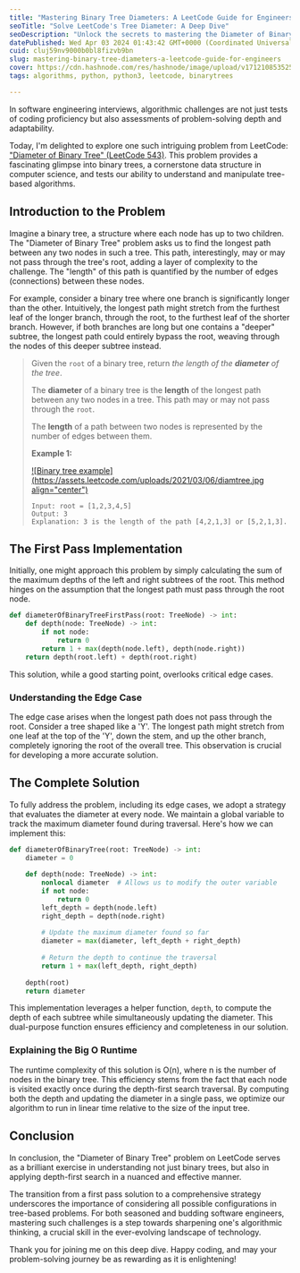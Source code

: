```yaml
---
title: "Mastering Binary Tree Diameters: A LeetCode Guide for Engineers"
seoTitle: "Solve LeetCode's Tree Diameter: A Deep Dive"
seoDescription: "Unlock the secrets to mastering the Diameter of Binary Tree problem on LeetCode with a comprehensive guide and expert tips."
datePublished: Wed Apr 03 2024 01:43:42 GMT+0000 (Coordinated Universal Time)
cuid: cluj59nv9000b0bl8fizvb9bn
slug: mastering-binary-tree-diameters-a-leetcode-guide-for-engineers
cover: https://cdn.hashnode.com/res/hashnode/image/upload/v1712108535250/4426b745-7745-458f-bbab-a89b36df0ff7.webp
tags: algorithms, python, python3, leetcode, binarytrees

---
```


In software engineering interviews, algorithmic challenges are not just tests of coding proficiency but also assessments of problem-solving depth and adaptability.

Today, I'm delighted to explore one such intriguing problem from LeetCode: ["Diameter of Binary Tree" (LeetCode 543)](https://leetcode.com/problems/diameter-of-binary-tree/description/). This problem provides a fascinating glimpse into binary trees, a cornerstone data structure in computer science, and tests our ability to understand and manipulate tree-based algorithms.

## **Introduction to the Problem**

Imagine a binary tree, a structure where each node has up to two children. The "Diameter of Binary Tree" problem asks us to find the longest path between any two nodes in such a tree. This path, interestingly, may or may not pass through the tree's root, adding a layer of complexity to the challenge. The "length" of this path is quantified by the number of edges (connections) between these nodes.

For example, consider a binary tree where one branch is significantly longer than the other. Intuitively, the longest path might stretch from the furthest leaf of the longer branch, through the root, to the furthest leaf of the shorter branch. However, if both branches are long but one contains a "deeper" subtree, the longest path could entirely bypass the root, weaving through the nodes of this deeper subtree instead.

> Given the `root` of a binary tree, return *the length of the* ***diameter*** *of the tree*.
> 
> The **diameter** of a binary tree is the **length** of the longest path between any two nodes in a tree. This path may or may not pass through the `root`.
> 
> The **length** of a path between two nodes is represented by the number of edges between them.
> 
> **Example 1:**
> 
> [![Binary tree example](https://assets.leetcode.com/uploads/2021/03/06/diamtree.jpg align="center")](https://leetcode.com/problems/diameter-of-binary-tree/description/)
> 
> ```plaintext
> Input: root = [1,2,3,4,5]
> Output: 3
> Explanation: 3 is the length of the path [4,2,1,3] or [5,2,1,3].
> ```

## The First Pass Implementation

Initially, one might approach this problem by simply calculating the sum of the maximum depths of the left and right subtrees of the root. This method hinges on the assumption that the longest path must pass through the root node.

```python
def diameterOfBinaryTreeFirstPass(root: TreeNode) -> int:
    def depth(node: TreeNode) -> int:
        if not node:
            return 0
        return 1 + max(depth(node.left), depth(node.right))
    return depth(root.left) + depth(root.right)
```

This solution, while a good starting point, overlooks critical edge cases.

### Understanding the Edge Case

The edge case arises when the longest path does not pass through the root. Consider a tree shaped like a 'Y'. The longest path might stretch from one leaf at the top of the 'Y', down the stem, and up the other branch, completely ignoring the root of the overall tree. This observation is crucial for developing a more accurate solution.

## The Complete Solution

To fully address the problem, including its edge cases, we adopt a strategy that evaluates the diameter at every node. We maintain a global variable to track the maximum diameter found during traversal. Here's how we can implement this:

```python
def diameterOfBinaryTree(root: TreeNode) -> int:
    diameter = 0
    
    def depth(node: TreeNode) -> int:
        nonlocal diameter  # Allows us to modify the outer variable
        if not node:
            return 0
        left_depth = depth(node.left)
        right_depth = depth(node.right)
        
        # Update the maximum diameter found so far
        diameter = max(diameter, left_depth + right_depth)
        
        # Return the depth to continue the traversal
        return 1 + max(left_depth, right_depth)
    
    depth(root)
    return diameter
```

This implementation leverages a helper function, `depth`, to compute the depth of each subtree while simultaneously updating the diameter. This dual-purpose function ensures efficiency and completeness in our solution.

### Explaining the Big O Runtime

The runtime complexity of this solution is O(n), where n is the number of nodes in the binary tree. This efficiency stems from the fact that each node is visited exactly once during the depth-first search traversal. By computing both the depth and updating the diameter in a single pass, we optimize our algorithm to run in linear time relative to the size of the input tree.

## Conclusion

In conclusion, the "Diameter of Binary Tree" problem on LeetCode serves as a brilliant exercise in understanding not just binary trees, but also in applying depth-first search in a nuanced and effective manner.

The transition from a first pass solution to a comprehensive strategy underscores the importance of considering all possible configurations in tree-based problems. For both seasoned and budding software engineers, mastering such challenges is a step towards sharpening one's algorithmic thinking, a crucial skill in the ever-evolving landscape of technology.

Thank you for joining me on this deep dive. Happy coding, and may your problem-solving journey be as rewarding as it is enlightening!